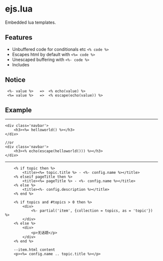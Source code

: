 # ejs.lua

Embedded lua templates.

## Features
  * Unbuffered code for conditionals etc `<% code %>`
  * Escapes html by default with `<%= code %>`
  * Unescaped buffering with `<%- code %>`
  * Includes
  
## Notice
```
 <%- value %>   =>  <% echo(value) %>
 <%= value %>   =>  <% escape(echo(value)) %>
```

## Example

---
	<div class='navbar'>
    	<h3><%= helloworld() %></h3>
	</div>
	
	//or
	<div class='navbar'>
    	<h3><% echo(escape(helloworld())) %></h3>
	</div>
---


```
	<% if topic then %>
    	<title><%= topic.title %> - <%- config.name %></title>
    <% elseif pageTitle then %>
    	<title><%= pageTitle %> - <%- config.name %></title>
    <% else %>
    	<title><%- config.description %></title>
    <% end %>
```

```
	<% if topics and #topics > 0 then %>
        <div>
            <%- partial('item', {collection = topics, as = 'topic'}) %>
        </div>
    <% else %>
        <div>
            <p>无话题</p>
        </div>
    <% end %>

    --item.html content
    <p><%= config.name .. topic.title %></p>
```
